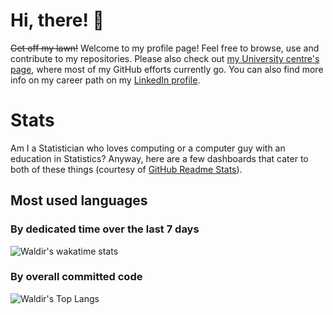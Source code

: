 # Hi, there! :wave:

~~Get off my lawn!~~ Welcome to my profile page! Feel free to browse, use and contribute to my repositories. Please also check out [my University centre's page](https://github.com/ocbe-uio/), where most of my GitHub efforts currently go. You can also find more info on my career path on my [LinkedIn profile](https://www.linkedin.com/in/waldir-leoncio-40899618b/).

# Stats

Am I a Statistician who loves computing or a computer guy with an education in Statistics? Anyway, here are a few dashboards that cater to both of these things (courtesy of [GitHub Readme Stats](https://github.com/anuraghazra/github-readme-stats)).

## Most used languages

### By dedicated time over the last 7 days

![Waldir's wakatime stats](https://github-readme-stats.vercel.app/api/wakatime?username=wleoncio&hide_border=true&hide_title=true&v=2&layout=compact&bg_color=ffffff00&text_color=666666)

### By overall committed code

![Waldir's Top Langs](https://github-readme-stats-one-bice.vercel.app/api/top-langs/?username=wleoncio&langs_count=10&layout=compact&hide_title=true&hide_border=true&bg_color=ffffff00&text_color=666666&role=OWNER,ORGANIZATION_MEMBER&exclude_repo=trajpy,bayesynergy,nord-star48w,nord-star24w,no-covid-19,nor-solidarity,elfi,HCV_project,synergysplines,BayesSUR,LocalLowRankLearning,CellMAPtracer&hide=html,jupyter%20notebook,javascript,matlab,perl,c,vim%20script)
